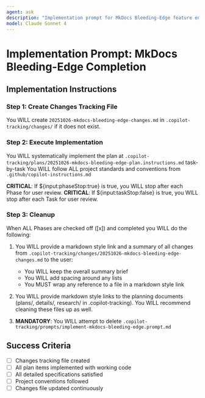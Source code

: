 ```yaml
---
agent: ask
description: "Implementation prompt for MkDocs Bleeding-Edge feature enhancements"
model: Claude Sonnet 4
---
```


<!-- markdownlint-disable-file -->

# Implementation Prompt: MkDocs Bleeding-Edge Completion

## Implementation Instructions

### Step 1: Create Changes Tracking File

You WILL create `20251026-mkdocs-bleeding-edge-changes.md` in `.copilot-tracking/changes/` if it does not exist.

### Step 2: Execute Implementation

You WILL systematically implement the plan at `.copilot-tracking/plans/20251026-mkdocs-bleeding-edge-plan.instructions.md` task-by-task
You WILL follow ALL project standards and conventions from `.github/copilot-instructions.md`

**CRITICAL**: If ${input:phaseStop:true} is true, you WILL stop after each Phase for user review.
**CRITICAL**: If ${input:taskStop:false} is true, you WILL stop after each Task for user review.

### Step 3: Cleanup

When ALL Phases are checked off ([x]) and completed you WILL do the following:

1. You WILL provide a markdown style link and a summary of all changes from `.copilot-tracking/changes/20251026-mkdocs-bleeding-edge-changes.md` to the user:
   - You WILL keep the overall summary brief
   - You WILL add spacing around any lists
   - You MUST wrap any reference to a file in a markdown style link

2. You WILL provide markdown style links to the planning documents (plans/, details/, research/ in .copilot-tracking). You WILL recommend cleaning these files up as well.

3. **MANDATORY**: You WILL attempt to delete `.copilot-tracking/prompts/implement-mkdocs-bleeding-edge.prompt.md`

## Success Criteria

- [ ] Changes tracking file created
- [ ] All plan items implemented with working code
- [ ] All detailed specifications satisfied
- [ ] Project conventions followed
- [ ] Changes file updated continuously
